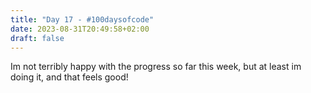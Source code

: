 ```yaml
---
title: "Day 17 - #100daysofcode"
date: 2023-08-31T20:49:58+02:00
draft: false
---
```


Im not terribly happy with the progress so far this week, but at least im doing it, and that feels good!